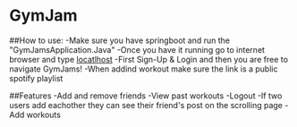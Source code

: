 # GymJam


##How to use:
-Make sure you have springboot and run the "GymJamsApplication.Java"
-Once you have it running go to internet browser and type [locatlhost](http://localhost:8080/loginpage.html)
-First Sign-Up & Login and then you are free to navigate GymJams!
-When addind workout make sure the link is a public spotify playlist

##Features
-Add and remove friends
-View past workouts
-Logout
-If two users add eachother they can see their friend's post on the scrolling page
-Add workouts
